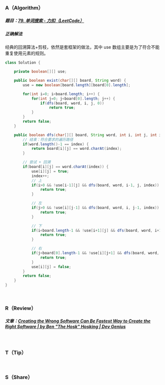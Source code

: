 ### A（Algorithm）
##### 题目：[79. 单词搜索 - 力扣（LeetCode）](https://leetcode.cn/problems/word-search/)

##### 正确解法
经典的回溯算法+剪枝，依然是套框架的做法，其中 use 数组主要是为了符合不能重复使用元素的规则。
```java
class Solution {

    private boolean[][] use;

    public boolean exist(char[][] board, String word) {
        use = new boolean[board.length][board[0].length];

        for(int i=0; i<board.length; i++) {
            for(int j=0; j<board[0].length; j++) {
                if(dfs(board, word, i, j, 0))
                    return true;
            }
        }
        return false;
    }

    public boolean dfs(char[][] board, String word, int i, int j, int index) {
        // 结束：符合要求的遍历路径
        if(word.length()-1 == index) {
            return board[i][j] == word.charAt(index);
        }

        // 尝试 + 回溯
        if(board[i][j] == word.charAt(index)) {
            use[i][j] = true;
            index++;
            // 上
            if(i>0 && !use[i-1][j] && dfs(board, word, i-1, j, index)) {
                return true;
            }

            // 左
            if(j>0 && !use[i][j-1] && dfs(board, word, i, j-1, index)) {
                return true;
            }

            // 下
            if(i<board.length-1 && !use[i+1][j] && dfs(board, word, i+1, j, index)) {
                return true;
            }

            // 右
            if(j<board[0].length-1 && !use[i][j+1] && dfs(board, word, i, j+1, index)) {
                return true;
            }
            use[i][j] = false;
        }
        return false;
    }
}
```
<br/>

### R（Review）
##### 文章：[Creating the Wrong Software Can Be Fastest Way to Create the Right Software | by Ben "The Hosk" Hosking | Dev Genius](https://blog.devgenius.io/creating-the-wrong-software-can-be-fastest-way-to-create-the-right-software-95df7c90979c)

<br/>

### T（Tip）

<br/>

### S（Share）